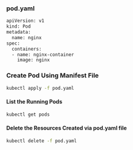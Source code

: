 
### pod.yaml
```sh
apiVersion: v1
kind: Pod
metadata:
  name: nginx
spec:
  containers:
  - name: nginx-container
    image: nginx
```

### Create Pod Using Manifest File
```sh
kubectl apply -f pod.yaml
```

#### List the Running Pods
```sh
kubectl get pods
```
#### Delete the Resources Created via pod.yaml file
```sh
kubectl delete -f pod.yaml
```
